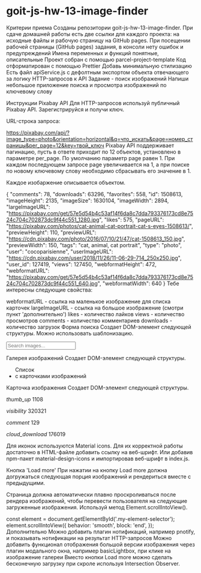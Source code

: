 # goit-js-hw-13-image-finder

Критерии приема Созданы репозитории goit-js-hw-13-image-finder. При сдаче
домашней работы есть две ссылки для каждого проекта: на исходные файлы и рабочую
страницу на GitHub pages. При посещении рабочей страницы (GitHub pages) задания,
в консоли нету ошибок и предупреждений Имена переменных и функций понятные,
описательные Проект собран с помощью parcel-project-template Код отформатирован
с помощью Prettier Добавь минимальную стилизацию Есть файл apiService.js с
дефолтным экспортом объекта отвечающего за логику HTTP-запросов к API Задание -
поиск изображений Напиши небольшое приложение поиска и просмотра изображений по
ключевому слову

Инструкции Pixabay API Для HTTP-запросов используй публичный Pixabay API.
Зарегистрируйся и получи ключ.

URL-строка запроса:

https://pixabay.com/api/?image_type=photo&orientation=horizontal&q=что_искать&page=номер_страницы&per_page=12&key=твой_ключ
Pixabay API поддерживает пагинацию, пусть в ответе приходит по 12 объектов,
установлено в параметре per_page. По умолчанию параметр page равен 1. При каждом
последующем запросе page увеличивается на 1, а при поиске по новому ключевому
слову необходимо сбрасывать его значение в 1.

Каждое изобаржение описывается объектом.

{ "comments": 78, "downloads": 63296, "favorites": 558, "id": 1508613,
"imageHeight": 2135, "imageSize": 1630104, "imageWidth": 2894, "largeImageURL":
"https://pixabay.com/get/57e5d54b4c53af14f6da8c7dda793376173cd8e7524c704c702873dc9f44c551_1280.jpg",
"likes": 575, "pageURL":
"https://pixabay.com/photos/cat-animal-cat-portrait-cat-s-eyes-1508613/",
"previewHeight": 110, "previewURL":
"https://cdn.pixabay.com/photo/2016/07/10/21/47/cat-1508613_150.jpg",
"previewWidth": 150, "tags": "cat, animal, cat portrait", "type": "photo",
"user": "cocoparisienne", "userImageURL":
"https://cdn.pixabay.com/user/2018/11/26/11-06-29-714_250x250.jpg", "user_id":
127419, "views": 127450, "webformatHeight": 472, "webformatURL":
"https://pixabay.com/get/57e5d54b4c53af14f6da8c7dda793376173cd8e7524c704c702873dc9f44c551_640.jpg",
"webformatWidth": 640 } Тебе интересны следующие свойства:

webformatURL - ссылка на маленькое изображение для списка карточек
largeImageURL - ссылка на большое изображение (смотри пункт 'дополнительно')
likes - количество лайков views - количество просмотров comments - количество
комментариев downloads - количество загрузок Форма поиска Создает DOM-элемент
следующей структуры. Можно использовать шаблонизацию.

<form class="search-form" id="search-form">
  <input
    type="text"
    name="query"
    autocomplete="off"
    placeholder="Search images..."
  />
</form>
Галерея изображений
Создает DOM-элемент следующей структуры.

<ul class="gallery">
  Список <li> с карточками изображений
</ul>
Карточка изображения
Создает DOM-элемент следующей структуры.

<div class="photo-card">
  <img src="" alt="" />

  <div class="stats">
    <p class="stats-item">
      <i class="material-icons">thumb_up</i>
      1108
    </p>
    <p class="stats-item">
      <i class="material-icons">visibility</i>
      320321
    </p>
    <p class="stats-item">
      <i class="material-icons">comment</i>
      129
    </p>
    <p class="stats-item">
      <i class="material-icons">cloud_download</i>
      176019
    </p>
  </div>
</div>
Для иконок используются Material icons. Для их корректной работы достаточно в HTML-файле добавить ссылку на веб-шрифт.

<link
  href="https://fonts.googleapis.com/icon?family=Material+Icons"
  rel="stylesheet"
/>
Или добавив npm-пакет material-design-icons и импортировав веб-шрифт в index.js.

Кнопка 'Load more' При нажатии на кнопку Load more должна догружаться следующая
порция изображений и рендериться вместе с предыдущими.

Страница должна автоматически плавно проскроливаться после рендера изображений,
чтобы перевести пользователя на следующие загруженные изображения. Используй
метод Element.scrollIntoView().

const element = document.getElementById('.my-element-selector');
element.scrollIntoView({ behavior: 'smooth', block: 'end', }); Дополнительно
Можно добавить плагин нотификаций, например pnotify, и показывать нотификации на
результат HTTP-запросов Можно добавить функционал отображения большой версии
изображения через плагин модального окна, например basicLightbox, при клике на
изображение галереи Вместо кнопки Load more можно сделать бесконечную загрузку
при скроле используя Intersection Observer.
